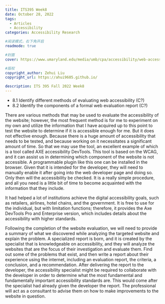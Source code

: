 ```yaml
---
title: ITS395 Week8
date: October 28, 2022
tags:
  - Articles
  - Accessibility
categories: Accessibility Research

#阅读模式，右下角开启
readmode: true

#封面
cover: https://www.umaryland.edu/media/umb/cpa/accessibility/web-accessibility-page/accessibility.jpg

#版权
copyright_author: Zehui Liu
copyright_url: https://ahui9605.github.io/

description: ITS 395 Fall 2022 Week8
---
```


- 8.1 Identify different methods of evaluating web accessibility (C?)
- 8.2 Identify the components of a formal web evaluation report (C?)

There are various methods that may be used to evaluate the accessibility of the website; however, the most frequent method is for me to experiment on my own and utilize the information that I have acquired up to this point to test the website to determine if it is accessible enough for me. But it does not effective enough. Because there is a huge amount of accessibility that needs to be tested, and because working on it necessitates a significant amount of time. So that we may use the tool, an excellent example of which is a tool called AXE accessibility DevTools. This tool is based on the WCAG, and it can assist us in determining which component of the website is not accessible. A programmable plugin like this one can be installed in the browser. Given that it is intended for the developer, they will need to manually enable it after going into the web developer page and doing so. Only then will the accessibility be checked. It is a really simple procedure, and all you need is a little bit of time to become acquainted with the information that they include.

It had helped a lot of institutions achieve the digital accessibility goals, such as retailers, airlines, hotel chains, and the government. It is free to use for the individual, but with limitation functions; therefore, it provides the Axe DevTools Pro and Enterprise version, which includes details about the accessibility with higher standards.

Following the completion of the website evaluation, we will need to provide a summary of what we discovered while analyzing the targeted website and explain the problem. A specialized report is born, and it is created by the specialist that is knowledgeable on accessibility, and they will analyze the websites that are the focus of their investigation and evaluate them. Find out some of the problems that exist, and then write a report about their experience using the internet, including an evaluation report, the criteria, a conclusion, and a recommendation.
After delivering the report to the developer, the accessibility specialist might be required to collaborate with the developer in order to determine what the most fundamental and fundamentally important accessibility standards are. This would come after the specialist had already given the developer the report. The professional will act as a consultant to advise them on how to make improvements to the website in question.
